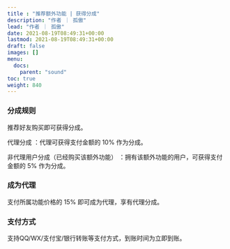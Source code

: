 ```yaml
---
title : "推荐额外功能 | 获得分成"
description: "作者 ｜ 孤傲"
lead: "作者 ｜ 孤傲"
date: 2021-08-19T08:49:31+00:00
lastmod: 2021-08-19T08:49:31+00:00
draft: false 
images: []
menu:
  docs:
    parent: "sound"
toc: true
weight: 840
---
```


### 分成规则

推荐好友购买即可获得分成。

代理分成 ：代理可获得支付金额的 10% 作为分成。

非代理用户分成（已经购买该额外功能） ：拥有该额外功能的用户，可获得支付金额的 5% 作为分成。

### 成为代理

支付所属功能价格的 15% 即可成为代理，享有代理分成。

### 支付方式

支持QQ/WX/支付宝/银行转账等支付方式，到账时间为立即到账。
